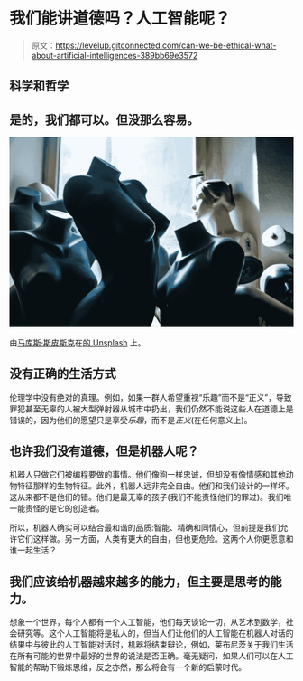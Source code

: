 # 我们能讲道德吗？人工智能呢？

> 原文：<https://levelup.gitconnected.com/can-we-be-ethical-what-about-artificial-intelligences-389bb69e3572>

## 科学和哲学

## 是的，我们都可以。但没那么容易。

![](img/4dd2ee46474ef09d8558e821494ff702.png)

由[马库斯·斯皮斯克](https://unsplash.com/@markusspiske)在[的 Unsplash](https://unsplash.com/photos/p_RQ2sd-dtk) 上。

## 没有正确的生活方式

伦理学中没有绝对的真理。例如，如果一群人希望重视“乐趣”而不是“正义”，导致罪犯甚至无辜的人被大型弹射器从城市中扔出，我们仍然不能说这些人在道德上是错误的，因为他们的愿望只是享受*乐趣*，而不是*正义*(在任何意义上)。

## 也许我们没有道德，但是机器人呢？

机器人只做它们被编程要做的事情。他们像狗一样忠诚，但却没有像情感和其他动物特征那样的生物特征。此外，机器人远非完全自由。他们和我们设计的一样坏。这从来都不是他们的错。他们是最无辜的孩子(我们不能责怪他们的罪过)。我们唯一能责怪的是它的创造者。

所以，机器人确实可以结合最和谐的品质:智能、精确和同情心，但前提是我们允许它们这样做。另一方面，人类有更大的自由，但也更危险。这两个人你更愿意和谁一起生活？

## 我们应该给机器越来越多的能力，但主要是思考的能力。

想象一个世界，每个人都有一个人工智能，他们每天谈论一切，从艺术到数学，社会研究等。这个人工智能将是私人的，但当人们让他们的人工智能在机器人对话的结果中与彼此的人工智能对话时，机器将结束辩论，例如，莱布尼茨关于我们生活在所有可能的世界中最好的世界的说法是否正确。毫无疑问，如果人们可以在人工智能的帮助下锻炼思维，反之亦然，那么将会有一个新的启蒙时代。